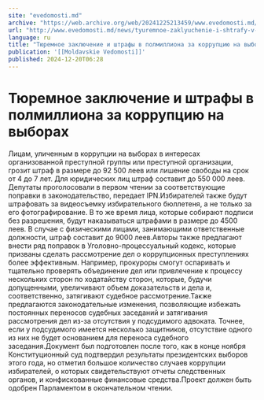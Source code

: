 ```yaml
---
site: "evedomosti.md"
archive: "https://web.archive.org/web/20241225213459/www.evedomosti.md/news/tyuremnoe-zaklyuchenie-i-shtrafy-v-polmilliona-za-korrupciyu"
url: "http://www.evedomosti.md/news/tyuremnoe-zaklyuchenie-i-shtrafy-v-polmilliona-za-korrupciyu"
language: ru
title: "Тюремное заключение и штрафы в полмиллиона за коррупцию на выборах"
publication: '[[Moldavskie Vedomosti]]'
published: 2024-12-20T06:28
---
```


# Тюремное заключение и штрафы в полмиллиона за коррупцию на выборах

Лицам, уличенным в коррупции на выборах в интересах организованной преступной группы или преступной организации, грозит штраф в размере до 92 500 леев или лишение свободы на срок от 4 до 7 лет. Для юридических лиц штраф составит до 550 000 леев. Депутаты проголосовали в первом чтении за соответствующие поправки в законодательство, передает IPN.Избирателей также будут штрафовать за видеосъемку избирательного бюллетеня, а не только за его фотографирование. В то же время лица, которые собирают подписи без разрешения, будут наказываться штрафами в размере до 4500 леев. В случае с физическими лицами, занимающими ответственные должности, штраф составит до 9000 леев.Авторы также предлагают внести ряд поправок в Уголовно-процессуальный кодекс, которые призваны сделать рассмотрение дел о коррупционных преступлениях более эффективным. Например, прокуроры смогут оспаривать и тщательно проверять объединение дел или привлечение к процессу нескольких сторон по ходатайству сторон, которые, будучи допущенными, увеличивают объем доказательств и дела и, соответственно, затягивают судебное рассмотрение.Также предлагаются законодательные изменения, позволяющие избежать постоянных переносов судебных заседаний и затягивания рассмотрения дел из-за отсутствия у подсудимого адвоката. Точнее, если у подсудимого имеется несколько защитников, отсутствие одного из них не будет основанием для переноса судебного заседания.Документ был подготовлен после того, как в конце ноября Конституционный суд подтвердил результаты президентских выборов этого года, но отметил большое количество случаев коррупции избирателей, о которых свидетельствуют отчеты следственных органов, и конфискованные финансовые средства.Проект должен быть одобрен Парламентом в окончательном чтении.